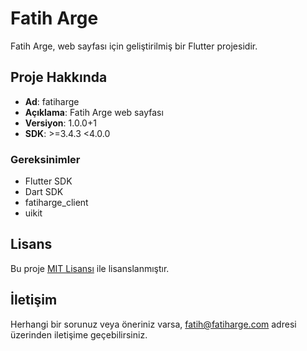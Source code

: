 # Fatih Arge

Fatih Arge, web sayfası için geliştirilmiş bir Flutter projesidir.

## Proje Hakkında

- **Ad**: fatiharge
- **Açıklama**: Fatih Arge web sayfası
- **Versiyon**: 1.0.0+1
- **SDK**: >=3.4.3 <4.0.0

### Gereksinimler

- Flutter SDK
- Dart SDK
- fatiharge_client
- uikit

## Lisans

Bu proje [MIT Lisansı](LICENSE) ile lisanslanmıştır.

## İletişim

Herhangi bir sorunuz veya öneriniz varsa, [fatih@fatiharge.com](mailto:fatih@fatiharge.com) adresi
üzerinden iletişime geçebilirsiniz.
